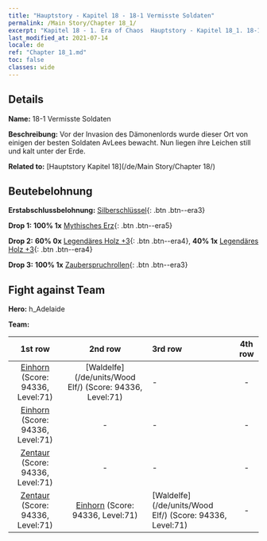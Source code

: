```yaml
---
title: "Hauptstory - Kapitel 18 - 18-1 Vermisste Soldaten"
permalink: /Main Story/Chapter 18_1/
excerpt: "Kapitel 18 - 1. Era of Chaos  Hauptstory - Kapitel 18_1. 18-1 Vermisste Soldaten"
last_modified_at: 2021-07-14
locale: de
ref: "Chapter 18_1.md"
toc: false
classes: wide
---
```


## Details

 **Name:** 18-1 Vermisste Soldaten

 **Beschreibung:** Vor der Invasion des Dämonenlords wurde dieser Ort von einigen der besten Soldaten AvLees bewacht. Nun liegen ihre Leichen still und kalt unter der Erde.

 **Related to:** [Hauptstory Kapitel 18](/de/Main Story/Chapter 18/)

## Beutebelohnung

 **Erstabschlussbelohnung:** [Silberschlüssel](/ItemsDE/con_693/){: .btn .btn--era3}

 **Drop 1:** **100% 1x** [Mythisches Erz](/ItemsDE/mat_61/){: .btn .btn--era5}

 **Drop 2:** **60% 0x** [Legendäres Holz +3](/ItemsDE/mat_55/){: .btn .btn--era4}, **40% 1x** [Legendäres Holz +3](/ItemsDE/mat_55/){: .btn .btn--era4}

 **Drop 3:** **100% 1x** [Zauberspruchrollen](/ItemsDE/con_694/){: .btn .btn--era3}


## Fight against Team
 **Hero:** h_Adelaide

 **Team:**


  | 1st row | 2nd row | 3rd row | 4th row |
  |:----:|:----:|:----|:----:|
  | [Einhorn](/de/units/Unicorn/) (Score: 94336, Level:71)  | [Waldelfe](/de/units/Wood Elf/) (Score: 94336, Level:71)  | - | - |
  | [Einhorn](/de/units/Unicorn/) (Score: 94336, Level:71)  | - | - | - |
  | [Zentaur](/de/units/Centaur/) (Score: 94336, Level:71)  | - | - | - |
  | [Zentaur](/de/units/Centaur/) (Score: 94336, Level:71)  | [Einhorn](/de/units/Unicorn/) (Score: 94336, Level:71)  | [Waldelfe](/de/units/Wood Elf/) (Score: 94336, Level:71)  | - |


